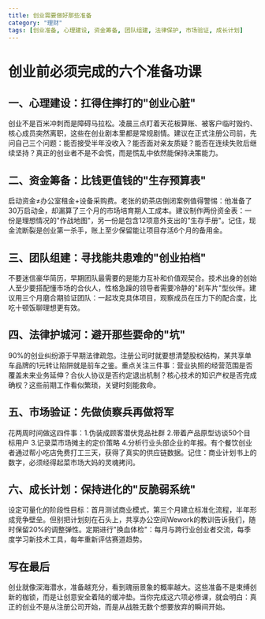 ```yaml
---
title: 创业需要做好那些准备
category: "理财"
tags: [创业准备, 心理建设, 资金筹备, 团队组建, 法律保护, 市场验证, 成长计划]
---
```

# 创业前必须完成的六个准备功课

## 一、心理建设：扛得住摔打的"创业心脏"
创业不是百米冲刺而是障碍马拉松。凌晨三点盯着天花板算账、被客户临时毁约、核心成员突然离职，这些在创业剧本里都是常规剧情。建议在正式注册公司前，先问自己三个问题：能否接受半年没收入？能否面对亲友质疑？能否在连续失败后继续坚持？真正的创业者不是不会慌，而是慌乱中依然能保持决策能力。

## 二、资金筹备：比钱更值钱的"生存预算表"
启动资金≠办公室租金+设备采购费。老张的奶茶店倒闭案例值得警惕：他准备了30万启动金，却漏算了三个月的市场培育期人工成本。建议制作两份资金表：一份是理想情况的"作战地图"，另一份是包含12项意外支出的"生存手册"。记住，现金流断裂是创业第一杀手，账上至少保留能让项目存活6个月的备用金。

## 三、团队组建：寻找能共患难的"创业拍档"
不要迷信豪华简历，早期团队最需要的是能力互补和价值观契合。技术出身的创始人至少要搭配懂市场的合伙人，性格急躁的领导者需要冷静的"刹车片"型伙伴。建议用三个月磨合期验证团队：一起攻克具体项目，观察成员在压力下的配合度，比吃十顿饭聊理想更有效。

## 四、法律护城河：避开那些要命的"坑"
90%的创业纠纷源于早期法律疏忽。注册公司时就要想清楚股权结构，某共享单车品牌的1元转让陷阱就是前车之鉴。重点关注三件事：营业执照的经营范围是否覆盖未来业务延伸？合伙人协议是否约定退出机制？核心技术的知识产权是否完成确权？这些前期工作看似繁琐，关键时刻能救命。

## 五、市场验证：先做侦察兵再做将军
花两周时间做这四件事：1.伪装成顾客潜伏竞品社群 2.带着产品原型访谈50个目标用户 3.记录菜市场摊主的定价策略 4.分析行业头部企业的年报。有个餐饮创业者通过帮小吃店免费打工三天，获得了真实的供应链数据。记住：商业计划书上的数字，必须经得起菜市场大妈的灵魂拷问。

## 六、成长计划：保持进化的"反脆弱系统"
设定可量化的阶段性目标：首月测试商业模式，第三个月建立标准化流程，半年形成竞争壁垒。但别把计划刻在石头上，共享办公空间Wework的教训告诉我们，随时保留20%的调整弹性。定期进行"换血体检"：每月与跨行业创业者交流，每季度学习新技术工具，每年重新评估赛道趋势。

## 写在最后
创业就像深海潜水，准备越充分，看到瑰丽景象的概率越大。这些准备不是束缚创新的枷锁，而是让创意安全着陆的缓冲垫。当你完成这六项必修课，就会明白：真正的创业不是从注册公司开始，而是从战胜无数个想要放弃的瞬间开始。